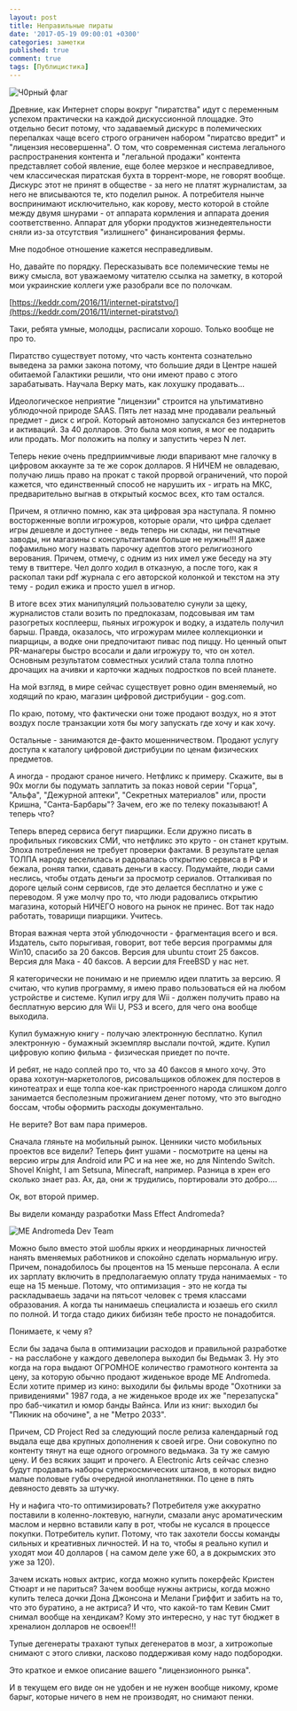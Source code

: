 ```yaml
---
layout: post
title: Неправильные пираты
date: '2017-05-19 09:00:01 +0300'
categories: заметки
published: true
comment: true
tags: [Публицистика]
---
```


![Ч0рный флаг]( /image/piracyisreal.jpg)

Древние, как Интернет споры вокруг "пиратства" идут с переменным успехом практически на каждой дискуссионной площадке. 
Это отдельно бесит потому, что задаваемый дискурс в полемических перепалках чаще всего строго ограничен набором "пиратсво вредит" и "лицензия несовершенна". О том, что современная система легального распространения контента и "легальной продажи" контента представляет собой явление, еще более мерзкое и несправедливое, чем классическая пиратская бухта в торрент-море, не говорят вообще. Дискурс этот не принят в обществе - за него не платят журналистам, за него не вписываются те, кто поделил рынок. А потребителя нынче воспринимают исключительно, как корову, место которой в стойле между двумя шнурами - от аппарата кормления и аппарата доения соответственно. Аппарат для уборки продуктов жизнедеятельности сняли из-за отсутствия "излишнего" финансирования фермы. 

Мне подобное отношение кажется несправедливым. 

Но, давайте по порядку. Пересказывать все полемические темы не вижу смысла, вот уважаемому читателю ссылка на заметку, в которой мои украинские коллеги уже разобрали все по полочкам.

[https://keddr.com/2016/11/internet-piratstvo/](https://keddr.com/2016/11/internet-piratstvo/)

Таки, ребята умные, молодцы, расписали хорошо. 
Только вообще не про то.

Пиратство существует потому, что часть контента сознательно выведена за рамки закона потому, что большие дяди в Центре нашей обитаемой Галактики решили, что они имеют право с этого зарабатывать. Научала Верку мать, как лохушку продавать...

Идеологическое неприятие "лицензии" строится на ультимативно ублюдочной природе SAAS. 
Пять лет назад мне продавали реальный предмет - диск с игрой. Который автономно запускался без интернетов и активаций. За 40 долларов. Это была моя копия, я мог ее подарить или продать. Мог положить на полку и запустить через N лет.

Теперь некие очень предприимчивые люди впаривают мне галочку в цифровом аккаунте за те же сорок долларов. Я НИЧЕМ не овладеваю, получаю лишь право на прокат с такой прорвой ограничений, что порой кажется, что единственный способ не нарушить их - играть на МКС, предварительно выгнав в открытый космос всех, кто там остался.

Причем, я отлично помню, как эта цифровая эра наступала. Я помню восторженные вопли игрожуров, которые орали, что цифра сделает игры дешевле и доступнее - ведь теперь ни склады, ни печатные заводы, ни магазины с консультантами больше не нужны!!! Я даже пофамильно могу назвать парочку адептов этого религиозного верования. Причем, отмечу, с одним из них имел уже беседу на эту тему в твиттере. Чел долго ходил в отказную, а после того, как я раскопал таки pdf журнала с его авторской колонкой и текстом на эту тему - родил ежика и просто ушел в игнор.

В итоге всех этих манипуляций пользователю сунули за щеку, журналистов стали возить по предпоказам, подсовывая им там разогретых косплеерш, пьяных игрожурок и водку, а издатель получил барыш. Правда, оказалось, что игрожурам милее коллекционки и пиарщицы, а водке они предпочитают пивас под пиццу. Но ценный опыт PR-манагеры быстро всосали и дали игрожуру то, что он хотел. Основным результатом совместных усилий стала толпа плотно дрочащих на ачивки и карточки жадных подростков по всей планете. 

На мой взгляд, в мире сейчас существует ровно один вменяемый, но ходящий по краю, магазин цифровой дистрибуции - gog.com. 

По краю, потому, что фактически они тоже продают воздух, но я этот воздух после транзакции хотя бы могу запускать где хочу и как хочу. 

Остальные - занимаются де-факто мошенничеством. Продают услугу доступа к каталогу цифровой дистрибуции по ценам физических предметов.

А иногда - продают сраное ничего. Нетфликс к примеру. Скажите, вы в 90х могли бы подумать заплатить за показ новой серии "Горца", "Альфа", "Дежурной аптеки", "Секретных материалов" или, прости Кришна, "Санта-Барбары"? Зачем, его же по телеку показывают!
А теперь что? 

Теперь вперед сервиса бегут пиарщики. Если дружно писать в профильных гиковских СМИ, что нетфликс это круто - он станет крутым. Эпоха потребления не требует проверки фактами. В результате целая ТОЛПА народу веселилась и радовалась открытию сервиса в РФ и бежала, роняя тапки, сдавать деньги в кассу. Подумайте, люди сами неслись, чтобы отдать деньги за просмотр сериалов. Отталкивая по дороге целый сонм сервисов, где это делается бесплатно и уже с переводом. Я уже молчу про то, что люди радовались открытию магазина, который НИЧЕГО нового на рынок не принес. Вот так надо работать, товарищи пиарщики. Учитесь.

Вторая важная черта этой ублюдочности - фрагментация всего и вся. Издатель, сыто порыгивая, говорит, вот тебе версия программы для Win10, спасибо за 20 баксов. Версия для ubuntu стоит 25 баксов. Версия для Мака - 40 баксов. А версии для FreeBSD у нас нет.

Я категорически не понимаю и не приемлю идеи платить за версию. 
Я считаю, что купив программу, я имею право пользоваться ей на любом устройстве и системе. Купил игру для Wii - должен получить право на бесплатную версию для Wii U, PS3 и всего, для чего она вообще выходила. 

Купил бумажную книгу - получаю электронную бесплатно. Купил электронную - бумажный экземпляр выслали почтой, ждите. Купил цифровую копию фильма - физическая приедет по почте. 

И ребят, не надо соплей про то, что за 40 баксов я много хочу. Это орава хохотун-маркетологов, рисовальщиков обложек для постеров в кинотеатрах и еще толпа кое-как пристроенного народа слишком долго занимается бесполезным прожиганием денег потому, что это выгодно боссам, чтобы оформить расходы документально.

Не верите? Вот вам пара примеров.

Сначала гляньте на мобильный рынок. Ценники чисто мобильных проектов все видели? Теперь финт ушами - посмотрите на цены на версию игры для Android или PC и на нее же, но для Nintendo Switch. Shovel Knight, I am Setsuna, Minecraft, например.  Разница в хрен его сколько знает раз. Ах, да, они ж трудились, портировали это добро....

Ок, вот второй пример.

Вы видели команду разработки Mass Effect Andromeda?

![ME Andromeda Dev Team](/image/mea.jpg)

Можно было вместо этой шоблы ярких и неординарных личностей нанять вменяемых работников и спокойно сделать нормальную игру. Причем, понадобилось бы процентов на 15 меньше персонала. А если их зарплату включить в предполагаемую оплату труда нанимаемых - то еще на 15 меньше. Потому, что оптимизация - это не когда ты раскладываешь задачи на пятьсот человек с тремя классами образования. А когда ты нанимаешь специалиста и юзаешь его скилл по полной. И тогда стадо диких бибизян тебе просто не понадобится.

Понимаете, к чему я? 

Если бы задача была в оптимизации расходов и правильной разработке - на расслабоне у каждого девелопера выходил бы Ведьмак 3.  Ну это когда на гора выдают ОГРОМНОЕ количество грамотного контента за цену, за которую обычно продают жиденькое вроде ME Andromeda. Если хотите пример из кино: выходили бы фильмы вроде "Охотники за привидениями" 1987 года, а не жиденькое вроде их же "перезапуска" про баб-чикатил и юмор банды Вайнса. Или из книг: выходил бы "Пикник на обочине", а не "Метро 2033".

Причем, CD Project Red за следующий после релиза календарный год выдала еще два крупных дополнения к своей игре. Они совокупно по контенту тянут на еще одного огромного ведьмака. За ту же самую цену. И без всяких защит и прочего.
А Electronic Arts сейчас слезно будут продавать наборы суперкосмических штанов, в которых видно малые половые губы очередной инопланетянки. По цене в пять девяносто девять за штучку. 

Ну и нафига что-то оптимизировать? Потребителя уже аккуратно поставили в коленно-локтевую, нагнули, смазали анус ароматическим маслом и нервно вставили капу в рот, чтобы не кусался в процессе покупки. Потребитель купит. Потому, что так захотели боссы команды сильных и креативных личностей. И на то, чтобы я реально купил и уходят мои 40 долларов ( на самом деле уже 60, а в докрымских это уже за 120). 

Зачем искать новых актрис, когда можно купить покерфейс Кристен Стюарт и не париться? Зачем вообще нужны актрисы, когда можно купить телеса дочки Дона Джонсона и Мелани Гриффит и забить на то, что это буратино, а не актриса? И что, что какой-то там Кевин Смит снимал вообще на хендикам? Кому это интересно, у нас тут бюджет в хреналион долларов не освоен!!! 

Тупые дегенераты трахают тупых дегенератов в мозг, а хитрожопые снимают с этого сливки, ласково поддерживая кому надо подбородки.

Это краткое и емкое описание вашего "лицензионного рынка". 

И в текущем его виде он не удобен и не нужен вообще никому, кроме барыг, которые ничего в нем не производят, но снимают пенки.